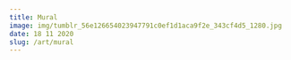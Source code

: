 ```yaml
---
title: Mural
image: img/tumblr_56e126654023947791c0ef1d1aca9f2e_343cf4d5_1280.jpg
date: 18 11 2020
slug: /art/mural
---
```

